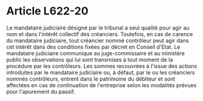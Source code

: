 # Article L622-20

Le mandataire judiciaire désigné par le tribunal a seul qualité pour agir au nom et dans l'intérêt collectif des créanciers. Toutefois, en cas de carence du mandataire judiciaire, tout créancier nommé contrôleur peut agir dans cet intérêt dans des conditions fixées par décret en Conseil d'Etat.   Le mandataire judiciaire communique au juge-commissaire et au ministère public les observations qui lui sont transmises à tout moment de la procédure par les contrôleurs.   Les sommes recouvrées à l'issue des actions introduites par le mandataire judiciaire ou, à défaut, par le ou les créanciers nommés contrôleurs, entrent dans le patrimoine du débiteur et sont affectées en cas de continuation de l'entreprise selon les modalités prévues pour l'apurement du passif.